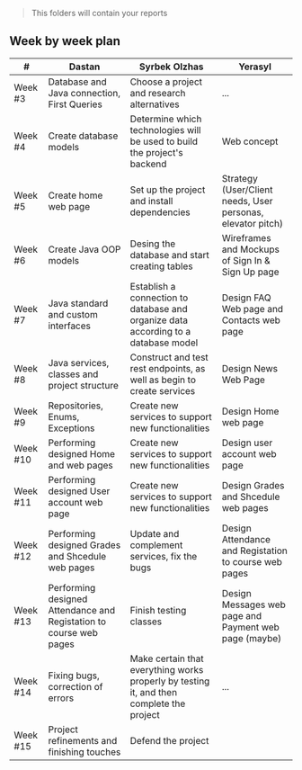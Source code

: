 > This folders will contain your reports
## Week by week plan
|#|Dastan|Syrbek Olzhas|Yerasyl|
|---|---|---|---|
|Week #3|Database and Java connection, First Queries|Choose a project and research alternatives|...|
|Week #4|Create database models|Determine which technologies will be used to build the project's backend|Web concept|
|Week #5|Create home web page|Set up the project and install dependencies|Strategy (User/Client needs, User personas, elevator pitch)|
|Week #6|Create Java OOP models|Desing the database and start creating tables|Wireframes and Mockups of Sign In & Sign Up page|
|Week #7|Java standard and custom interfaces|Establish a connection to database and organize data according to a database model|Design FAQ Web page and Contacts web page|
|Week #8|Java services, classes and project structure|Construct and test rest endpoints, as well as begin to create services|Design News Web Page|
|Week #9|Repositories, Enums, Exceptions|Create new services to support new functionalities|Design Home web page|
|Week #10|Performing designed Home and web pages|Create new services to support new functionalities|Design user account web page|
|Week #11|Performing designed User account web page|Create new services to support new functionalities|Design Grades and Shcedule web pages|
|Week #12|Performing designed Grades and Shcedule web pages|Update and complement services, fix the bugs|Design Attendance and Registation to course web pages|
|Week #13|Performing designed Attendance and Registation to course web pages|Finish testing classes|Design Messages web page and Payment web page (maybe)|
|Week #14|Fixing bugs, correction of errors|Make certain that everything works properly by testing it, and then complete the project|...|
|Week #15|Project refinements and finishing touches|Defend the project|
